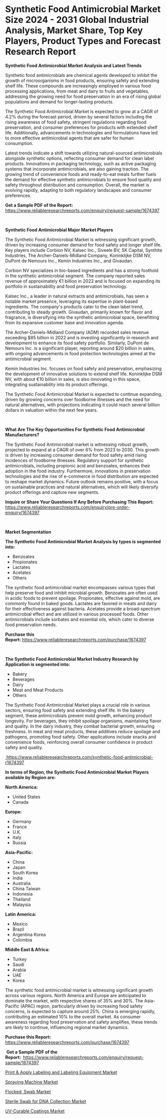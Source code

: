 <p><h1>Synthetic Food Antimicrobial Market Size 2024 - 2031 Global Industrial Analysis, Market Share, Top Key Players, Product Types and Forecast Research Report</h1></p><p><strong>Synthetic Food Antimicrobial Market Analysis and Latest Trends</strong></p>
<p><p>Synthetic food antimicrobials are chemical agents developed to inhibit the growth of microorganisms in food products, ensuring safety and extending shelf life. These compounds are increasingly employed in various food processing applications, from meat and dairy to fruits and vegetables, addressing the growing need for food preservation in an era of rising global populations and demand for longer-lasting products.</p><p>The Synthetic Food Antimicrobial Market is expected to grow at a CAGR of 4.2% during the forecast period, driven by several factors including the rising awareness of food safety, stringent regulations regarding food preservation, and consumer preferences for products with extended shelf life. Additionally, advancements in technologies and formulations have led to more effective antimicrobial agents that are safer for human consumption.</p><p>Latest trends indicate a shift towards utilizing natural-sourced antimicrobials alongside synthetic options, reflecting consumer demand for clean label products. Innovations in packaging technology, such as active packaging systems that incorporate antimicrobials, are also gaining traction. The growing trend of convenience foods and ready-to-eat meals further fuels the demand for effective synthetic antimicrobials to ensure food quality and safety throughout distribution and consumption. Overall, the market is evolving rapidly, adapting to both regulatory landscapes and consumer preferences.</p></p>
<p><strong>Get a Sample PDF of the Report:&nbsp;</strong> <a href="https://www.reliableresearchreports.com/enquiry/request-sample/1674397?utm_campaign=118&utm_medium=2&utm_source=Github&utm_content=ia&utm_term=13102024&utm_id=synthetic-food-antimicrobial">https://www.reliableresearchreports.com/enquiry/request-sample/1674397</a></p>
<p>&nbsp;</p>
<p><strong>Synthetic Food Antimicrobial Major Market Players</strong></p>
<p><p>The Synthetic Food Antimicrobial Market is witnessing significant growth, driven by increasing consumer demand for food safety and longer shelf life. Key players include Corbion NV, Kalsec Inc., Siveele BV, SK Capital, Synthite Industries, The Archer-Daniels-Midland Company, Koninklijke DSM NV, DuPont de Nemours Inc., Kemin Industries Inc., and Givaudan.</p><p>Corbion NV specializes in bio-based ingredients and has a strong foothold in the synthetic antimicrobial segment. The company reported sales revenue of approximately €1 billion in 2022 and is focused on expanding its portfolio in sustainability and food preservation technology.</p><p>Kalsec Inc., a leader in natural extracts and antimicrobials, has seen a notable market presence, leveraging its expertise in plant-based ingredients. The company's products cater to the clean label trend, contributing to steady growth. Givaudan, primarily known for flavor and fragrance, is diversifying into the synthetic antimicrobial space, benefitting from its expansive customer base and innovation agenda.</p><p>The Archer-Daniels-Midland Company (ADM) recorded sales revenue exceeding $85 billion in 2022 and is investing significantly in research and development to enhance its food safety portfolio. Similarly, DuPont de Nemours Inc. is a significant player, reporting around $20 billion in sales, with ongoing advancements in food protection technologies aimed at the antimicrobial segment.</p><p>Kemin Industries Inc. focuses on food safety and preservation, emphasizing the development of innovative solutions to extend shelf life. Koninklijke DSM NV, with about €10 billion in sales, is also innovating in this space, integrating sustainability into its product offerings.</p><p>The Synthetic Food Antimicrobial Market is expected to continue expanding, driven by growing concerns over foodborne illnesses and the need for natural alternatives, with projections indicating it could reach several billion dollars in valuation within the next few years.</p></p>
<p>&nbsp;</p>
<p><strong>What Are The Key Opportunities For Synthetic Food Antimicrobial Manufacturers?</strong></p>
<p><p>The Synthetic Food Antimicrobial market is witnessing robust growth, projected to expand at a CAGR of over 6% from 2023 to 2030. This growth is driven by increasing consumer demand for food safety amid rising incidences of foodborne illnesses. Regulatory support for synthetic antimicrobials, including propionic acid and benzoates, enhances their adoption in the food industry. Furthermore, innovations in preservation technologies and the rise of e-commerce in food distribution are expected to reshape market dynamics. Future outlook remains positive, with a focus on sustainable practices and natural alternatives, which will likely diversify product offerings and capture new segments.</p></p>
<p><strong>Inquire or Share Your Questions If Any Before Purchasing This Report:</strong> <a href="https://www.reliableresearchreports.com/enquiry/pre-order-enquiry/1674397?utm_campaign=118&utm_medium=2&utm_source=Github&utm_content=ia&utm_term=13102024&utm_id=synthetic-food-antimicrobial">https://www.reliableresearchreports.com/enquiry/pre-order-enquiry/1674397</a></p>
<p>&nbsp;</p>
<p><strong>Market Segmentation</strong></p>
<p><strong>The Synthetic Food Antimicrobial Market Analysis by types is segmented into:</strong></p>
<p><ul><li>Benzoates</li><li>Propionates</li><li>Lactates</li><li>Acetates</li><li>Others</li></ul></p>
<p><p>The synthetic food antimicrobial market encompasses various types that help preserve food and inhibit microbial growth. Benzoates are often used in acidic foods to prevent spoilage. Propionates, effective against mold, are commonly found in baked goods. Lactates are favored in meats and dairy for their effectiveness against bacteria. Acetates provide a broad-spectrum antimicrobial effect and are utilized in various processed foods. Other antimicrobials include sorbates and essential oils, which cater to diverse food preservation needs.</p></p>
<p><strong>Purchase this Report:&nbsp;</strong><a href="https://www.reliableresearchreports.com/purchase/1674397?utm_campaign=118&utm_medium=2&utm_source=Github&utm_content=ia&utm_term=13102024&utm_id=synthetic-food-antimicrobial">https://www.reliableresearchreports.com/purchase/1674397</a></p>
<p>&nbsp;</p>
<p><strong>The Synthetic Food Antimicrobial Market Industry Research by Application is segmented into:</strong></p>
<p><ul><li>Bakery</li><li>Beverages</li><li>Dairy</li><li>Meat and Meat Products</li><li>Others</li></ul></p>
<p><p>The Synthetic Food Antimicrobial Market plays a crucial role in various sectors, ensuring food safety and extending shelf life. In the bakery segment, these antimicrobials prevent mold growth, enhancing product longevity. For beverages, they inhibit spoilage organisms, maintaining flavor and quality. In the dairy industry, they combat bacterial growth, ensuring freshness. In meat and meat products, these additives reduce spoilage and pathogens, promoting food safety. Other applications include snacks and convenience foods, reinforcing overall consumer confidence in product safety and quality.</p></p>
<p><a href="https://www.reliableresearchreports.com/synthetic-food-antimicrobial-r1674397?utm_campaign=118&utm_medium=2&utm_source=Github&utm_content=ia&utm_term=13102024&utm_id=synthetic-food-antimicrobial">&nbsp;https://www.reliableresearchreports.com/synthetic-food-antimicrobial-r1674397</a></p>
<p><strong>In terms of Region, the Synthetic Food Antimicrobial Market Players available by Region are:</strong></p>
<p>
    <p> <strong> North America: </strong>
        <ul>
            <li>United States</li>
            <li>Canada</li>
        </ul>
        </p> 
    <p> <strong> Europe: </strong>
        <ul>
            <li>Germany</li>
            <li>France</li>
            <li>U.K.</li>
            <li>Italy</li>
            <li>Russia</li>
        </ul>
        </p> 
    <p> <strong> Asia-Pacific: </strong>
        <ul>
            <li>China</li>
            <li>Japan</li>
            <li>South Korea</li>
            <li>India</li>
            <li>Australia</li>
            <li>China Taiwan</li>
            <li>Indonesia</li>
            <li>Thailand</li>
            <li>Malaysia</li>
        </ul>
        </p> 
    <p> <strong> Latin America: </strong>
        <ul>
            <li>Mexico</li>
            <li>Brazil</li>
            <li>Argentina Korea</li>
            <li>Colombia</li>
        </ul>
        </p> 
    <p> <strong> Middle East & Africa: </strong>
        <ul>
            <li>Turkey</li>
            <li>Saudi</li>
            <li>Arabia</li>
            <li>UAE</li>
            <li>Korea</li>
        </ul>
    </p>
    </p>
<p><p>The synthetic food antimicrobial market is witnessing significant growth across various regions. North America and Europe are anticipated to dominate the market, with respective shares of 35% and 30%. The Asia-Pacific (APAC) region, particularly driven by increasing food safety concerns, is expected to capture around 25%. China is emerging rapidly, contributing an estimated 10% to the overall market. As consumer awareness regarding food preservation and safety amplifies, these trends are likely to continue, influencing regional market dynamics.</p></p>
<p><strong>Purchase this Report: </strong><a href="https://www.reliableresearchreports.com/purchase/1674397?utm_campaign=118&utm_medium=2&utm_source=Github&utm_content=ia&utm_term=13102024&utm_id=synthetic-food-antimicrobial">https://www.reliableresearchreports.com/purchase/1674397</a></p>
<p>&nbsp;<strong>Get a Sample PDF of the Report:&nbsp;&nbsp;</strong><a href="https://www.reliableresearchreports.com/enquiry/request-sample/1674397?utm_campaign=118&utm_medium=2&utm_source=Github&utm_content=ia&utm_term=13102024&utm_id=synthetic-food-antimicrobial">https://www.reliableresearchreports.com/enquiry/request-sample/1674397</a></p>
<p><strong></strong></p>
<p><p><a href="https://www.linkedin.com/pulse/market-leaders-laggards-global-print-apply-labeling-equipment-yakze?utm_campaign=118&utm_medium=2&utm_source=Github&utm_content=ia&utm_term=13102024&utm_id=synthetic-food-antimicrobial">Print & Apply Labeling and Labeling Equipment Market</a></p><p><a href="https://issuu.com/reportprime-2/docs/spraying-machine-market-size-2030.p_ed85cd78415922?utm_campaign=118&utm_medium=2&utm_source=Github&utm_content=ia&utm_term=13102024&utm_id=synthetic-food-antimicrobial">Spraying Machine Market</a></p><p><a href="https://github.com/MatthewHernandez403/Market-Research-Report-List-1/blob/main/flocked-swab-market.md?utm_campaign=118&utm_medium=2&utm_source=Github&utm_content=ia&utm_term=13102024&utm_id=synthetic-food-antimicrobial">Flocked Swab Market</a></p><p><a href="https://github.com/AdeaKodra585/Market-Research-Report-List-1/blob/main/sterile-swab-for-dna-collection-market.md?utm_campaign=118&utm_medium=2&utm_source=Github&utm_content=ia&utm_term=13102024&utm_id=synthetic-food-antimicrobial">Sterile Swab for DNA Collection Market</a></p><p><a href="https://www.linkedin.com/pulse/uv-curable-coatings-market-share-size-trends-industry-analysis-pzh9e?utm_campaign=118&utm_medium=2&utm_source=Github&utm_content=ia&utm_term=13102024&utm_id=synthetic-food-antimicrobial">UV-Curable Coatings Market</a></p></p>